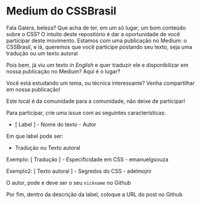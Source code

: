 # Medium do CSSBrasil

Fala Galera, beleza? Que acha de ter, em um só lugar, um bom conteúdo sobre o CSS? O intuito deste repositório é dar a oportunidade de você participar deste movimento. Estamos com uma publicação no Medium: o CSSBrasil, e lá, queremos que você participe postando seu texto, seja uma tradução ou um texto autoral

Pois bem, já viu um texto *in English* e quer traduzir ele e disponibilizar em nossa publicação no Medium? Aqui é o lugar?

Você está estudando um tema, ou técnica interessante? Venha compartilhar em nossa publicação!

Este local é da comunidade para a comunidade, não deixe de participar!

Para participar, crie uma issue com as seguintes características:

* [ Label ] - Nome do texto - Autor

Em que label pode ser:

* Tradução ou Texto autoral

Exemplo: [ Tradução ] - Especificidade em CSS - emanuelgsouza

Exemplo2: [ Texto autoral ] - Segredos do CSS - adelmojnr

O autor, pode e deve ser o seu `nickname` no Github

Por fim, dentro da descrição da label, coloque a URL do post no Github
